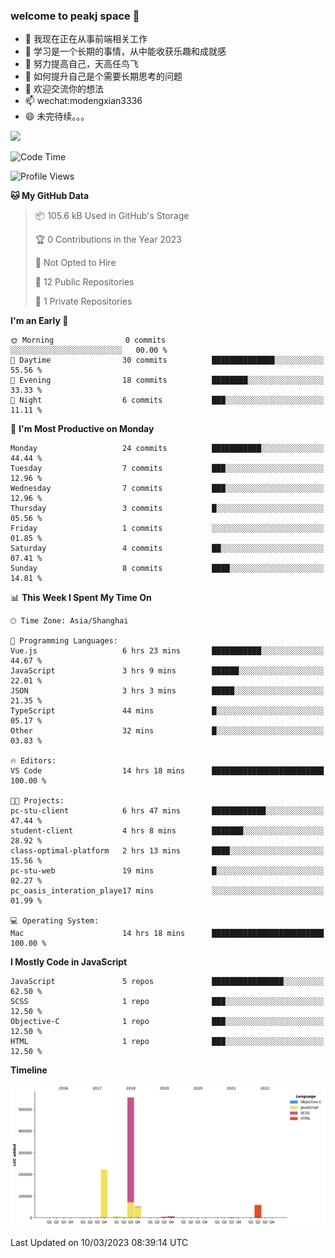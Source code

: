 ### welcome to peakj space 👋



- 🔭 我现在正在从事前端相关工作
- 🌱 学习是一个长期的事情，从中能收获乐趣和成就感
- 👯 努力提高自己，天高任鸟飞
- 🤔 如何提升自己是个需要长期思考的问题
- 💬 欢迎交流你的想法
- 📫 wechat:modengxian3336
- 😄 未完待续。。。

![](https://s2.ax1x.com/2019/06/28/ZKxc4J.jpg)

<!--START_SECTION:waka-->
![Code Time](http://img.shields.io/badge/Code%20Time-2%2C270%20hrs%2027%20mins-blue)

![Profile Views](http://img.shields.io/badge/Profile%20Views-0-blue)

**🐱 My GitHub Data** 

> 📦 105.6 kB Used in GitHub's Storage 
 > 
> 🏆 0 Contributions in the Year 2023
 > 
> 🚫 Not Opted to Hire
 > 
> 📜 12 Public Repositories 
 > 
> 🔑 1 Private Repositories 
 > 
**I'm an Early 🐤** 

```text
🌞 Morning                0 commits           ░░░░░░░░░░░░░░░░░░░░░░░░░   00.00 % 
🌆 Daytime                30 commits          ██████████████░░░░░░░░░░░   55.56 % 
🌃 Evening                18 commits          ████████░░░░░░░░░░░░░░░░░   33.33 % 
🌙 Night                  6 commits           ███░░░░░░░░░░░░░░░░░░░░░░   11.11 % 
```
📅 **I'm Most Productive on Monday** 

```text
Monday                   24 commits          ███████████░░░░░░░░░░░░░░   44.44 % 
Tuesday                  7 commits           ███░░░░░░░░░░░░░░░░░░░░░░   12.96 % 
Wednesday                7 commits           ███░░░░░░░░░░░░░░░░░░░░░░   12.96 % 
Thursday                 3 commits           █░░░░░░░░░░░░░░░░░░░░░░░░   05.56 % 
Friday                   1 commits           ░░░░░░░░░░░░░░░░░░░░░░░░░   01.85 % 
Saturday                 4 commits           ██░░░░░░░░░░░░░░░░░░░░░░░   07.41 % 
Sunday                   8 commits           ████░░░░░░░░░░░░░░░░░░░░░   14.81 % 
```


📊 **This Week I Spent My Time On** 

```text
🕑︎ Time Zone: Asia/Shanghai

💬 Programming Languages: 
Vue.js                   6 hrs 23 mins       ███████████░░░░░░░░░░░░░░   44.67 % 
JavaScript               3 hrs 9 mins        ██████░░░░░░░░░░░░░░░░░░░   22.01 % 
JSON                     3 hrs 3 mins        █████░░░░░░░░░░░░░░░░░░░░   21.35 % 
TypeScript               44 mins             █░░░░░░░░░░░░░░░░░░░░░░░░   05.17 % 
Other                    32 mins             █░░░░░░░░░░░░░░░░░░░░░░░░   03.83 % 

🔥 Editors: 
VS Code                  14 hrs 18 mins      █████████████████████████   100.00 % 

🐱‍💻 Projects: 
pc-stu-client            6 hrs 47 mins       ████████████░░░░░░░░░░░░░   47.44 % 
student-client           4 hrs 8 mins        ███████░░░░░░░░░░░░░░░░░░   28.92 % 
class-optimal-platform   2 hrs 13 mins       ████░░░░░░░░░░░░░░░░░░░░░   15.56 % 
pc-stu-web               19 mins             █░░░░░░░░░░░░░░░░░░░░░░░░   02.27 % 
pc_oasis_interation_playe17 mins             ░░░░░░░░░░░░░░░░░░░░░░░░░   01.99 % 

💻 Operating System: 
Mac                      14 hrs 18 mins      █████████████████████████   100.00 % 
```

**I Mostly Code in JavaScript** 

```text
JavaScript               5 repos             ████████████████░░░░░░░░░   62.50 % 
SCSS                     1 repo              ███░░░░░░░░░░░░░░░░░░░░░░   12.50 % 
Objective-C              1 repo              ███░░░░░░░░░░░░░░░░░░░░░░   12.50 % 
HTML                     1 repo              ███░░░░░░░░░░░░░░░░░░░░░░   12.50 % 
```



**Timeline**

![Lines of Code chart](https://raw.githubusercontent.com/PeakJ/PeakJ/master/assets/bar_graph.png)


 Last Updated on 10/03/2023 08:39:14 UTC
<!--END_SECTION:waka-->
